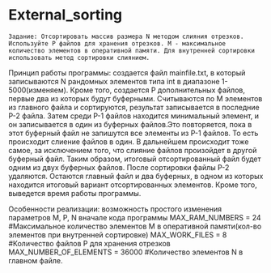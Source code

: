 # External_sorting

    Задание: Отсортировать массив размера N методом слияния отрезков. Используйте P файлов для хранения отрезков. M - максимальное количество элементов в оперативной памяти. Для внутренней сортировки использовать метод сортировки слиянием.
    
  Принцип работы программы: создается файл mainfile.txt, в который записываются N рандомных элементов типа int в диапазоне 1-5000(изменяем). Кроме того, создается P дополнительных файлов, первые два из которых будут буферными. Считываются по M элементов из главного файла и сортируются, результат записывается в последние P-2 файла. Затем среди P-1 файлов находится минимальный элемент, и он записывается в один из буферных файлов.Это повторяется, пока в этот буферный файл не запишутся все элементы из P-1 файлов. То есть происходит слиение файлов в один. В дальнейшем происходит тоже самое, за исключением того, что слияние файлов произойдет в другой буферный файл. Таким образом, итоговый отсортированный файл будет одним из двух буферных файлов. После сортировки файлы P-2 удаляются. Остаются главный файл и два буферных, в одном из которых находится итоговый вариант отсортированных элементов. Кроме того, выведется время работы программы. 
  
  Особенности реализации: возможность простого изменения параметров M, P, N вначале кода программы
    MAX_RAM_NUMBERS = 24              #Максимальное количество элементов M в оперативной памяти(кол-во элементов при внутренней сортировке)
    MAX_WORK_FILES = 8                #Количество файлов P для хранения отрезков 
    MAX_NUMBER_OF_ELEMENTS = 36000    #Количество элементов N в главном файле.
